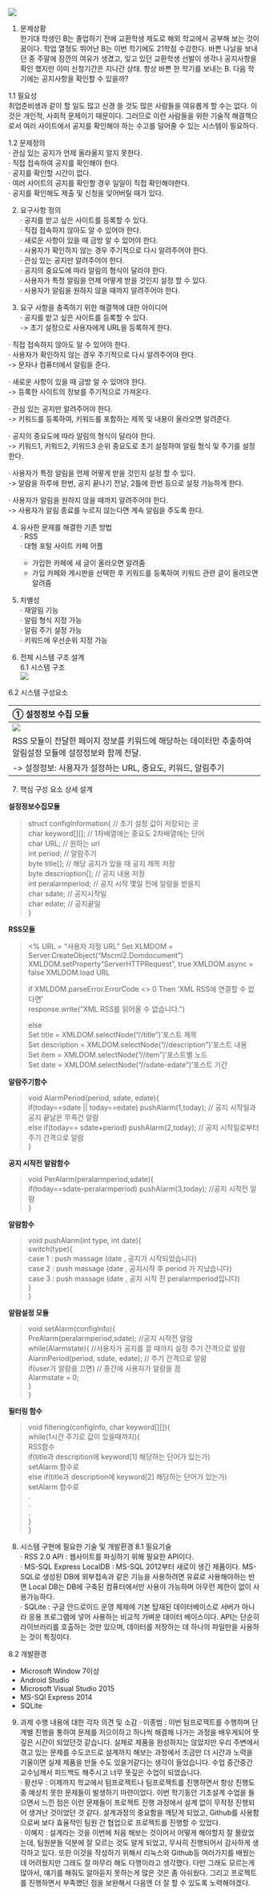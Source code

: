 ![](https://github.com/hswoo911/test/raw/master/cover.png)

1. 문제상황  
  한기대 학생인 B는 졸업하기 전에 교환학생 제도로 해외 학교에서 공부해 보는 것이 꿈이다.  학업 열정도 뛰어난 B는 이번 학기에도 21학점 수강한다. 바쁜 나날을 보내던 중 주말에 잠깐의 여유가 생겼고, 잊고 있던 교환학생 선발이 생각나 공지사항을 확인 했지만 이미 신청기간은 지나간 상태.  항상 바쁜 한 학기를 보내는 B. 다음 학기에는 공지사항을 확인할 수 있을까?  
  
  1.1 필요성  
  취업준비생과 같이 할 일도 많고 신경 쓸 것도 많은 사람들을 여유롭게 할 수는 없다. 이것은 개인적, 사회적 문제이기 때문이다. 그러므로 이런 사람들을 위한 기술적 해결책으로서  여러 사이트에서 공지를 확인해야 하는 수고를 덜어줄 수 있는 시스템이 필요하다.  
  
  1.2 문제정의  
  · 관심 있는 공지가 언제 올라올지 알지 못한다.  
  · 직접 접속하여 공지를 확인해야 한다.  
  · 공지를 확인할 시간이 없다.  
  · 여러 사이트의 공지를 확인할 경우 일일이 직접 확인해야한다.  
  · 공지를 확인해도 제출 및 신청을 잊어버릴 때가 있다.  
  
2. 요구사항 정의  
  · 공지를 받고 싶은 사이트를 등록할 수 있다.  
  · 직접 접속하지 않아도 알 수 있어야 한다.  
  · 새로운 사항이 있을 때 금방 알 수 있어야 한다.  
  · 사용자가 확인하지 않는 경우 주기적으로 다시 알려주어야 한다.  
  · 관심 있는 공지만 알려주어야 한다.  
  · 공지의 중요도에 따라 알림의 형식이 달라야 한다.  
  · 사용자가 특정 알림을 언제 어떻게 받을 것인지 설정 할 수 있다.  
  · 사용자가 알림을 원하지 않을 때까지 알려주어야 한다.   
  
3. 요구 사항을 충족하기 위한 해결책에 대한 아이디어   
  · 공지를 받고 싶은 사이트를 등록할 수 있다.  
   -> 초기 설정으로 사용자에게 URL을 등록하게 한다.  
  
  · 직접 접속하지 않아도 알 수 있어야 한다.  
  · 사용자가 확인하지 않는 경우 주기적으로 다시 알려주어야 한다.  
   -> 문자나 컴퓨터에서 알림을 준다.  
  
  · 새로운 사항이 있을 때 금방 알 수 있어야 한다.  
   -> 등록한 사이트의 정보를 주기적으로 가져온다.  
  
  · 관심 있는 공지만 알려주어야 한다.  
   -> 키워드를 등록하여, 키워드를 포함하는 제목 및 내용이 올라오면 알려준다.  
  
  · 공지의 중요도에 따라 알림의 형식이 달라야 한다.  
   -> 키워드1, 키워드2, 키워드3 순위 중요도로 초기 설정하여 알림 형식 및 주기를 설정한다.  
  
  · 사용자가 특정 알림을 언제 어떻게 받을 것인지 설정 할 수 있다.  
   -> 알람을 하루에 한번, 공지 끝나기 전날, 2틀에 한번 등으로 설정 가능하게 한다.  
  
  · 사용자가 알림을 원하지 않을 때까지 알려주어야 한다.  
   -> 사용자가 알림 종료를 누르지 않는다면 계속 알림을 주도록 한다.  
  
4. 유사한 문제를 해결한 기존 방법  
  · RSS  
  · 대형 포털 사이트 카페 어플
   - 가입한 카페에 새 글이 올라오면 알려줌  
   - 가입 카페와 게시판을 선택한 후 키워드를 등록하여 키워드 관련 글이 올려오면 알려줌  
  
5. 차별성  
  · 재알림 기능  
  · 알림 형식 지정 가능  
  · 알림 주기 설정 가능  
  · 키워드에 우선순위 지정 가능  
  
6. 전체 시스템 구조 설계  
  6.1 시스템 구조  
![](https://github.com/hswoo911/test/raw/master/SystemDesign.png)  
  
  6.2 시스템 구성요소  
  
① 설정정보 수집 모듈 |
:--- |
![](https://github.com/hswoo911/test/raw/master/configInfo_collector.png) |
RSS 모듈이 전달한 페이지 정보를 키워드에 해당하는 데이터만 추출하여 알림설정 모듈에 설정정보와 함께 전달. |
-> 설정정보: 사용자가 설정하는 URL, 중요도, 키워드, 알림주기 |

7. 핵심 구성 요소 상세 설계


**설정정보수집모듈**   
> struct configInformation{ // 초기 설정 값이 저장되는 곳   
>	char keyword[][]; // 1차배열에는 중요도 2차배열에는 단어  
>	char URL; // 원하는 url  
>	int period; // 알람주기  
>	byte title[]; // 해당 공지가 있을 때 공지 제목 저장  
>	byte descrioption[]; // 공지 내용 저장  
>	int peralarmperiod; // 공지 시작 몇일 전에 알람을 받을지  
>	char sdate; // 공지시작일  
>	char edate; // 공지끝일  
>}  
  
**RSS모듈** 
><body>  
><%  
>URL = “사용자 지정 URL”  
>Set XLMDOM = Server.CreateObject(“Mscml2.Domdocument”)  
>XMLDOM.setProperty“ServerHTTPRequest”, true   
>XMLDOM.async = false  
>XMLDOM.load URL  
>
>if XMLDOM.parseError.ErrorCode <> 0 Then ‘XML RSS에 연결할 수 없다면’  
>response.write(“XML RSS를 읽어올 수 없습니다.”)  
>  
>else  
>Set title = XMLDOM.selectNode(“//title”)’포스트 제목  
>Set description = XMLDOM.selectNode(“//description”)’포스트 내용  
>Set item = XMLDOM.selectNode(“//item”)’포스트별 노드  
>Set date = XMLDOM.selectNode(“//sdate-edate”)’포스트 기간  



**알람주기함수**  
>void AlarmPeriod(period, sdate, edate){  
>	if(today==sdate || today==edate)  pushAlarm(1,today); // 공지 시작일과 공지 끝날은 무족건 알람  
>	else if(today== sdate+period) pushAlarm(2,today); // 공지 시작일로부터 주기 간격으로 알람  
>}  



**공지 시작전 알람함수**  
>void PerAlarm(peralarmperiod,sdate){  
>	if(today==sdate-peralarmperiod) pushAlarm(3,today); //공지 시작전 알람  
>}  



**알람함수**  
>void pushAlarm(int type, int date){   
>	switch(type){  
>		case 1 : push massage (date , 공지가 시작되었습니다)  
>		case 2 : push massage (date , 공지시작 후 period 가 지났습니다)  
>		case 3 : push massage (date , 공지 시작 전 peralarmperiod입니다)  
>	}  
>}  



**알람설정 모듈**  
>void setAlarm(configInfo){  
>	PreAlarm(peralarmperiod,sdate); //공지 시작전 알람  
>	while(Alarmstate){ //사용자가 공지를 끌 때까지 설정 주기 간격으로 알람  
>		AlarmPeriod(period, sdate, edate); // 주기 간격으로 알람  
>		if(user가 알람을 끄면) // 중간에 사용자가 알람을 끔  
>			Alarmstate = 0;  
>	}  
>}  



**필터링 함수**  
>void filtering(configInfo, char keyword[][]){  
>	while(1시간 주기로 값이 있을때까지){  
>		RSS함수  
>		if(title과 description에 keyword[1] 해당하는 단어가 있는가)  
>			setAlarm 함수로  
>		else if(title과 description에 keyword[2] 해당하는 단어가 있는가)  
>			setAlarm 함수로  
>			.  
>			.  
>			.  
>	}  
>}  

8. 시스템 구현에 필요한 기술 및 개발환경
  8.1 필요기술  
  · RSS 2.0 API : 웹사이트를 파싱하기 위해 필요한 API이다.  
  · MS-SQL Express LocalDB : MS-SQL 2012부터 새로이 생긴 제품이다. MS-SQL로 생성된 DB에 외부접속과 같은 기능을 사용하려면 유료로 사용해야하는 반면 Local DB는 DB에 구축된 컴퓨터에서만 사용이 가능하며 아무런 제한이 없이 사용가능하다.  
  · SQLite : 구글 안드로이드 운영 체제에 기본 탑재된 데이터베이스로 서버가 아니라 응용 프로그램에 넣어 사용하는 비교적 가벼운 데이터 베이스이다. API는 단순히 라이브러리를 호출하는 것만 있으며, 데이터를 저장하는 데 하나의 파일만을 사용하는 것이 특징이다.  

  8.2 개발환경  
  - Microsoft Window 7이상  
  - Android Studio  
  - Microsoft Visual Studio 2015  
  - MS-SQl Express 2014  
  - SQLite  

9. 과제 수행 내용에 대한 각자 의견 및 소감
  · 이종범 : 이번 텀프로젝트를 수행하며 단계별 진행을 통하여 문제를 저으이하고 하나씩 해결해 나가는 과정을 배우게되어 뜻깊은 시간이 되었던것 같습니다. 실제로 제품을 완성하지는 않았지만 우리 주변에서 겪고 있는 문제를 수도코드로 설계까지 해보는 과정에서 조금만 더 시간과 노력을 기울이면 실제 제품을 만들 수도 있을거같다는 생각이 들었습니다. 수업 중간중간 교수님께서 피드백도 해주시고 너무 뜻깊은 수업이 되었습니다.   
  · 황선우 : 이제까지 학교에서 텀프로젝트나 팀프로젝트를 진행하면서 항상 진행도중 예상치 못한 문제들이 발생하기 마련이었다. 이번 학기동안 기초설계 수업을 들으면서 느낀 점은 이런 문제들이 프로젝트 진행 과정에서 설계 없이 무작정 진행되어 생겨난 것이었던 것 같다. 설계과정의 중요함을 깨닫게 되었고, Github를 사용함으로써 보다 효율적인 팀원 간 협업으로 프로젝트를 진행할 수 있었다.  
  · 이혜지 : 설계라는 것을 이번에 처음 해보는 것이어서 어떻게 해야할지 잘 몰랐었는데, 팀원분들 덕분에 잘 모르는 것도 알게 되었고, 무사히 진행되어서 감사하게 생각하고 있다. 또한 이것을 작성하기 위해서 리눅스와 Github등 여러가지를 배웠는데 어려웠지만 그래도 잘 마무리 해도 다행이라고 생각했다. 다만 그래도 모르는게 많아서, 얘기를 해줘도 알아듣지 못하는게 많은 것은 좀 아쉬웠다. 그리고 프로젝트를 진행하면서 부족했던 점을 보완해서 다음엔 더 잘 할 수 있도록 노력해야겠다. 


